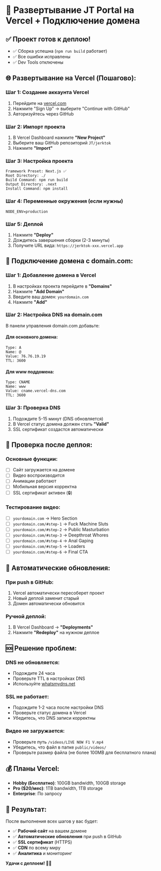 # 🚀 Развертывание JT Portal на Vercel + Подключение домена

## ✅ Проект готов к деплою!
- ✅ Сборка успешна (`npm run build` работает)
- ✅ Все ошибки исправлены
- ✅ Dev Tools отключены

## 🌐 **Развертывание на Vercel (Пошагово):**

### **Шаг 1: Создание аккаунта Vercel**
1. Перейдите на [vercel.com](https://vercel.com)
2. Нажмите "Sign Up" → выберите "Continue with GitHub"
3. Авторизуйтесь через GitHub

### **Шаг 2: Импорт проекта**
1. В Vercel Dashboard нажмите **"New Project"**
2. Выберите ваш GitHub репозиторий `JT/jerktok`
3. Нажмите **"Import"**

### **Шаг 3: Настройка проекта**
```
Framework Preset: Next.js ✅
Root Directory: ./
Build Command: npm run build
Output Directory: .next
Install Command: npm install
```

### **Шаг 4: Переменные окружения (если нужны)**
```
NODE_ENV=production
```

### **Шаг 5: Деплой**
1. Нажмите **"Deploy"**
2. Дождитесь завершения сборки (2-3 минуты)
3. Получите URL вида: `https://jerktok-xxx.vercel.app`

## 🔗 **Подключение домена с domain.com:**

### **Шаг 1: Добавление домена в Vercel**
1. В настройках проекта перейдите в **"Domains"**
2. Нажмите **"Add Domain"**
3. Введите ваш домен: `yourdomain.com`
4. Нажмите **"Add"**

### **Шаг 2: Настройка DNS на domain.com**
В панели управления domain.com добавьте:

#### **Для основного домена:**
```
Type: A
Name: @
Value: 76.76.19.19
TTL: 3600
```

#### **Для www поддомена:**
```
Type: CNAME
Name: www
Value: cname.vercel-dns.com
TTL: 3600
```

### **Шаг 3: Проверка DNS**
1. Подождите 5-15 минут (DNS обновляется)
2. В Vercel статус домена должен стать **"Valid"**
3. SSL сертификат создастся автоматически

## 📱 **Проверка после деплоя:**

### **Основные функции:**
- [ ] Сайт загружается на домене
- [ ] Видео воспроизводится
- [ ] Анимации работают
- [ ] Мобильная версия корректна
- [ ] SSL сертификат активен (🔒)

### **Тестирование видео:**
- [ ] `yourdomain.com` → Hero Section
- [ ] `yourdomain.com/#step-1` → Fuck Machine Sluts
- [ ] `yourdomain.com/#step-2` → Public Masturbation
- [ ] `yourdomain.com/#step-3` → Deepthroat Whores
- [ ] `yourdomain.com/#step-4` → Anal Gaping
- [ ] `yourdomain.com/#step-5` → Loaders
- [ ] `yourdomain.com/#step-6` → Final CTA

## 🔧 **Автоматические обновления:**

### **При push в GitHub:**
1. Vercel автоматически пересоберет проект
2. Новый деплой заменит старый
3. Домен автоматически обновится

### **Ручной деплой:**
1. В Vercel Dashboard → **"Deployments"**
2. Нажмите **"Redeploy"** на нужном деплое

## 🆘 **Решение проблем:**

### **DNS не обновляется:**
- Подождите 24 часа
- Проверьте TTL в настройках DNS
- Используйте [whatsmydns.net](https://whatsmydns.net)

### **SSL не работает:**
- Подождите 1-2 часа после настройки DNS
- Проверьте статус домена в Vercel
- Убедитесь, что DNS записи корректны

### **Видео не загружается:**
- Проверьте путь `/videos/LIVE NOW F1 V.mp4`
- Убедитесь, что файл в папке `public/videos/`
- Проверьте размер файла (не более 100MB для бесплатного плана)

## 💰 **Планы Vercel:**

- **Hobby (Бесплатно)**: 100GB bandwidth, 100GB storage
- **Pro ($20/мес)**: 1TB bandwidth, 1TB storage
- **Enterprise**: По запросу

## 🎯 **Результат:**
После выполнения всех шагов у вас будет:
- ✅ **Рабочий сайт** на вашем домене
- ✅ **Автоматические обновления** при push в GitHub
- ✅ **SSL сертификат** (HTTPS)
- ✅ **CDN** по всему миру
- ✅ **Аналитика** и мониторинг

**Удачи с деплоем! 🚀✨**
